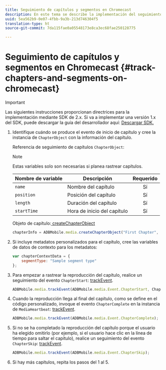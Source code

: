 ```yaml
---
title: Seguimiento de capítulos y segmentos en Chromecast
description: En este tema se describe la implementación del seguimiento de capítulos y segmentos mediante Media SDK en Chromecast.
uuid: 5ea562b9-0e07-4fbb-9a3b-213d746304f5
translation-type: ht
source-git-commit: 7da115fae0a05548173e8ca3ec68fae250128775

---
```



# Seguimiento de capítulos y segmentos en Chromecast {#track-chapters-and-segments-on-chromecast}

>[!IMPORTANT]
>
>Las siguientes instrucciones proporcionan directrices para la implementación mediante SDK de 2.x. Si va a implementar una versión 1.x del SDK, puede descargar la guía del desarrollador aquí: [Descargar SDK.](/help/sdk-implement/download-sdks.md)

1. Identifique cuándo se produce el evento de inicio de capítulo y cree la instancia de `ChapterObject` con la información del capítulo.

   Referencia de seguimiento de capítulos `ChapterObject`:

   >[!NOTE]
   >
   >Estas variables solo son necesarias si planea rastrear capítulos.

   | Nombre de variable | Descripción | Requerido |
   | --- | --- | :---: |
   | `name` | Nombre del capítulo | Sí |
   | `position` | Posición del capítulo | Sí |
   | `length` | Duración del capítulo | Sí |
   | `startTime` | Hora de inicio del capítulo | Sí |

   Objeto de capítulo:[ createChapterObject](https://adobe-marketing-cloud.github.io/media-sdks/reference/chromecast/ADBMobile.media.html#.createChapterObject)

   ```js
   chapterInfo = ADBMobile.media.createChapterObject("First Chapter", 1, CHAPTER1_LENGTH, CHAPTER1_START_POS);
   ```

1. Si incluye metadatos personalizados para el capítulo, cree las variables de datos de contexto para los metadatos:

   ```js
   var chapterContextData = { 
       segmentType: "Sample segment type" 
   };
   ```

1. Para empezar a rastrear la reproducción del capítulo, realice un seguimiento del evento `ChapterStart`: [trackEvent](https://adobe-marketing-cloud.github.io/media-sdks/reference/chromecast/ADBMobile.media.html#.trackEvent).

   ```js
   ADBMobile.media.trackEvent(ADBMobile.media.Event.ChapterStart, ChapterInfo, chapterContextData); 
   ```

1. Cuando la reproducción llega al final del capítulo, como se define en el código personalizado, invoque el evento `ChapterComplete` en la instancia de `MediaHeartbeat`: [trackEvent](https://adobe-marketing-cloud.github.io/media-sdks/reference/chromecast/ADBMobile.media.html#.trackEvent).

   ```js
   ADBMobile.media.trackEvent(ADBMobile.media.Event.ChapterComplete);
   ```

1. Si no se ha completado la reproducción del capítulo porque el usuario ha elegido omitirlo (por ejemplo, si el usuario hace clic en la línea de tiempo para saltar el capítulo), realice un seguimiento del evento `ChapterSkip`: [trackEvent](https://adobe-marketing-cloud.github.io/media-sdks/reference/chromecast/ADBMobile.media.html#.trackEvent).

   ```js
   ADBMobile.media.trackEvent(ADBMobile.media.Event.ChapterSkip); 
   ```

1. Si hay más capítulos, repita los pasos del 1 al 5.

